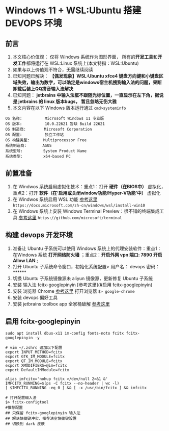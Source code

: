 # Windows 11 + WSL:Ubuntu 搭建 DEVOPS 环境

## 前言
1. 本文核心价值观： 仅将 Windows 系统作为图形界面， 所有的**开发工具**和**开发工作**都将运行在 WSL:Linux 系统上(本文特指：WSL:Ubuntu)
2. 如果与以上价值观不符合，无需继续阅读
3. 已知问题已解决： **【偶发现象】WSL:Ubuntu xfce4 键盘方向键和小键盘区域失效，输出为数字，可以确定是windows宿主机搜狗输入法的问题，果断卸载后装上QQ拼音输入法解决**
4. 已知问题： **jetbrains 中输入法框不跟随光标位置，一直显示在左下角，据说是 jetbrains 的 linux 版本bugs， 暂且忽略无伤大雅**
5. 本文内容在以下 Windows 版本运行通过 `cmd>systeminfo`
```
OS 名称:          Microsoft Windows 11 专业版
OS 版本:          10.0.22621 暂缺 Build 22621
OS 制造商:        Microsoft Corporation
OS 配置:          独立工作站
OS 构建类型:      Multiprocessor Free
系统制造商:       ASUS
系统型号:         System Product Name
系统类型:         x64-based PC
```

## 前置准备
1. 在 Windwos 系统启用虚拟化技术：重点1：打开 **硬件（在BIOS中）** 虚拟化，重点2：打开 **软件（在‘启用或关闭window功能/Hyper-V功能’中）** 虚拟化
2. 在 Windwos 系统启用 WSL 功能 [参考这里](https://docs.microsoft.com/zh-cn/windows/wsl/install-win10) `https://docs.microsoft.com/zh-cn/windows/wsl/install-win10`
3. 在 Windows 系统上安装 Windows Terminal Preview：很不错的终端集成工具 [参考这里](https://github.com/microsoft/terminal) `https://github.com/microsoft/terminal`


## 构建 devops 开发环境
1. 准备让 Ubuntu 子系统可以使用 Windows 系统上的代理安装软件：重点1：在Windows 系统 **打开网络防火墙** ；重点2：**开启外网 vpn 端口: 7890 开启 Allow LAN** ; 
2. 打开 Ubuntu 子系统命令窗口，初始化系统配置> 用户名： devops 密码：******
3. 切换 Ubuntu 子系统镜像源未 aliyun 镜像源，更新修复 Ubuntu 子系统
4. 安装 输入法 fcitx-googlepinyin [参考这里](#启用 fcitx-googlepinyin)
5. 安装 浏览器 Chrome [参考这里](https://learn.microsoft.com/zh-cn/windows/wsl/tutorials/gui-apps#install-google-chrome-for-linux) 打开浏览器 `$> google-chrome`
6. 安装 devops 偏好工具
7. 安装 jetbrains toolbox app 全家桶破解 [参考这里](https://www.jetbrains.com/zh-cn/toolbox-app/)


## 启用 fcitx-googlepinyin
```
sudo apt install dbus-x11 im-config fonts-noto fcitx fcitx-googlepinyin -y

# vim ~/.zshrc 追加以下配置
export INPUT_METHOD=fcitx
export GTK_IM_MODULE=fcitx
export QT_IM_MODULE=fcitx
export XMODIFIERS=@im=fcitx
export DefaultIMModule=fcitx

alias imfcitx='nohup fcitx >/dev/null 2>&1 &'
IMFCITX_RUNNING=$(ps -C fcitx --no-header | wc -l)
[ $IMFCITX_RUNNING -eq 0 ] && [ -x /usr/bin/fcitx ] && imfcitx

# 打开配置输入法
$> fcitx-configtool
#推荐配置
## 只保留 fcitx-googlepinyin 输入法
## 解决快捷键冲突，推荐清空快捷键设置
## 切换到 dark 皮肤
```



